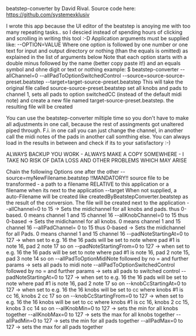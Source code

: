 beatstep-converter by David Rival. Source code here: https://github.com/systemexklusiv

I wrote this app because the UI editor of the beatstep is anoying me with too many repeating tasks.. so I descied instead of spending hours of clicking and scrolling in writing this tool :-D
Application arguments must be supplied like: --OPTION=VALUE
Where one option is followed by one number or one text for input and output directory or nothing (than the equals is omitted) as explained in the list of arguments below
Note that each option starts with a double minus followed by the name (better copy paste it!) and an equals symbol and ohne digit or text or nothing
example: $ beatstep-converter --allChannel=0 --allPadToOptionSwitchedControl --source=source-source-preset.beatstep --target=target-source-preset.beatstep
This will take the original file called source-source-preset.beatstep set all knobs and pads to channel 1, sets all pads to option switchedCC (instead of the default midi note)
and create a new file named target-source-preset.beatstep. the resulting file will be created

You can use the beatstep-converter miltiple time so you don't have to make all adjustments in one call, because the rest of assingments got unaltered piped through.
F.i. in one call you can just change the channel, in another call the midi notes of the pads in another call somthing else. You can always load in the results in between and check if its to your satisfactory :-)

ALWAYS BACKUP YOU WORK - ALWAYS MAKE A COPY SOMEWHERE - I TAKE NO RISK OF DATA LOSS AND OTHER PROBLEMS WHICH MAY ARISE

Chain the following Options one after the other
--source=myNewFilename.beatstep !!MANDATORY!! source file to be transformed - a path to a filename RELATIVE to this application or a filename when its next to the application
--target When not supplied, a auto-Filename will be created like <TIMESTAMP>createdByBeatstepConverter.beatstep as the result of the conversion. The file will be created next to the application
--allChannel=0 to 15 -> Sets the midichannel for all knobs and pads. thus 0-based. 0 means channel 1 and 15 channel 16
--allKnobChannel=0 to 15 thus 0-based -> Sets the midichannel for all knobs. 0 means channel 1 and 15 channel 16
--allPadChannel= 0 to 15 thus 0-based -> Sets the midichannel for all Pads. 0 means channel 1 and 15 channel 16
--padNoteStartingAt=0 to 127 -> when set to e.g. 16 the 16 pads will be set to note where pad #1 is note 16, pad 2 note 17 so on
--padNoteStartingFrom=0 to 127 -> when set to e.g. 16 the 16 pads will be set to note where pad #1 is note 16, pad 2 note 15, pad 3 note 14 so on
--allPadToOptionMidiNote followed by no = and further params -> sets all pads to midi note
--allPadToOptionSwitchedControl followed by no = and further params -> sets all pads to switched control
--padNoteStartingAt=0 to 127 -> when set to e.g. 16 the 16 pads will be set to note where pad #1 is note 16, pad 2 note 17 so on
--knobCcStartingAt=0 to 127 -> when set to e.g. 16 the 16 knobs will be set to cc where knobs #1 is cc 16, knobs 2 cc 17 so on
--knobCcStartingFrom=0 to 127 -> when set to e.g. 16 the 16 knobs will be set to cc where knobs #1 is cc 16, knobs 2 cc 15, knobs 3 cc 14 so on
--allKnobMin=0 to 127 -> sets the min for all knobs together
--allKnobMax=0 to 127 -> sets the max for all knobs together
--allPadMin=0 to 127 -> sets the min for all pads together
--allPadMax=0 to 127 -> sets the max for all pads together

